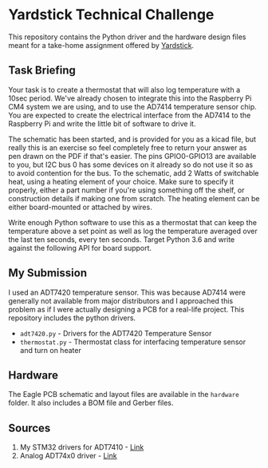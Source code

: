 # Yardstick Technical Challenge

This repository contains the Python driver and the hardware design files meant for a take-home assignment offered by [Yardstick](https://www.useyardstick.com/). 

## Task Briefing

Your task is to create a thermostat that will also log temperature with a 10sec period. We've already chosen to integrate this into the Raspberry Pi CM4 system we are using, and to use the AD7414 temperature sensor chip. You are expected to create the electrical interface from the AD7414 to the Raspberry Pi and write the little bit of software to drive it.

The schematic has been started, and is provided for you as a kicad file, but really this is an exercise so feel completely free to return your answer as pen drawn on the PDF if that's easier. The pins GPIO0-GPIO13 are available to you, but I2C bus 0 has some devices on it already so do not use it so as to avoid contention for the bus. To the schematic, add 2 Watts of switchable heat, using a heating element of your choice. Make sure to specify it properly, either a part number if you're using something off the shelf, or construction details if making one from scratch. The heating element can be either board-mounted or attached by wires.


Write enough Python software to use this as a thermostat that can keep the temperature above a set point as well as log the temperature averaged over the last ten seconds, every ten seconds. Target Python 3.6 and write against the following API for board support.

## My Submission
 I used an ADT7420 temperature sensor. This was because AD7414 were generally not available from major distributors and I approached this problem as if I were actually designing a PCB for a real-life project. This repository includes the python drivers. 
 
 * `adt7420.py` - Drivers for the ADT7420 Temperature Sensor
 * `thermostat.py` - Thermostat class for interfacing temperature sensor and turn on heater

## Hardware

The Eagle PCB schematic and layout files are available in the `hardware` folder. It also includes a BOM file and Gerber files.

## Sources
1. My STM32 drivers for ADT7410 - [Link](https://github.com/sai-ydev/adt7410)
2. Analog ADT74x0 driver - [Link](https://github.com/analogdevicesinc/EVAL-ADICUP360/tree/master/projects/ADuCM360_demo_adt7420_pmdz)
